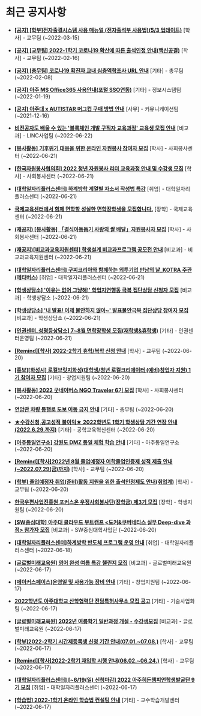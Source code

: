# 최근 공지사항

* **[[공지] [학부]전자출결시스템 사용 매뉴얼 (전자출석부 사용법)(5/3 업데이트)](http://ajou.ac.kr/kr/ajou/notice.do?mode=view&amp;articleNo=192571&amp;article.offset=0&amp;articleLimit=30)**
 [학사] - 교무팀 (~2022-03-15)

* **[[공지] [교무팀] 2022-1학기 코로나19 확산에 따른 출석인정 안내(백신공결)](http://ajou.ac.kr/kr/ajou/notice.do?mode=view&amp;articleNo=180913&amp;article.offset=0&amp;articleLimit=30)**
 [학사] - 교무팀 (~2022-02-16)

* **[[공지] [총무팀] 코로나19 확진자 교내 심층역학조사 URL 안내](http://ajou.ac.kr/kr/ajou/notice.do?mode=view&amp;articleNo=180493&amp;article.offset=0&amp;articleLimit=30)**
 [기타] - 총무팀 (~2022-02-08)

* **[[공지] 아주 MS Office365 사용안내(포털 SSO연동)](http://ajou.ac.kr/kr/ajou/notice.do?mode=view&amp;articleNo=179802&amp;article.offset=0&amp;articleLimit=30)**
 [기타] - 정보시스템팀 (~2022-01-19)

* **[[공지] 아주대 x AUTISTAR 머그컵 구매 방법 안내](http://ajou.ac.kr/kr/ajou/notice.do?mode=view&amp;articleNo=147976&amp;article.offset=0&amp;articleLimit=30)**
 [사무] - 커뮤니케이션팀 (~2021-12-16)

* **[비전공자도 배울 수 있는 &#x27;블록체인 개발 구직자 교육과정&#x27; 교육생 모집 안내](http://ajou.ac.kr/kr/ajou/notice.do?mode=view&amp;articleNo=200626&amp;article.offset=0&amp;articleLimit=30)**
 [비교과] - LINC사업팀 (~2022-06-22)

* **[[봉사활동] 기후위기 대응을 위한 온라인 자원봉사 참여자 모집](http://ajou.ac.kr/kr/ajou/notice.do?mode=view&amp;articleNo=200585&amp;article.offset=0&amp;articleLimit=30)**
 [학사] - 사회봉사센터 (~2022-06-21)

* **[[한국자원봉사협의회] 2022 청년 자원봉사 리더 교육과정 안내 및 수강생 모집](http://ajou.ac.kr/kr/ajou/notice.do?mode=view&amp;articleNo=200583&amp;article.offset=0&amp;articleLimit=30)**
 [학사] - 사회봉사센터 (~2022-06-21)

* **[[대학일자리플러스센터] 하계방학 계열별 자소서 작성법 특강](http://ajou.ac.kr/kr/ajou/notice.do?mode=view&amp;articleNo=200555&amp;article.offset=0&amp;articleLimit=30)**
 [취업] - 대학일자리플러스센터 (~2022-06-21)

* **[국제교육센터에서 함께 면학할 성실한 면학장학생을 모집합니다.](http://ajou.ac.kr/kr/ajou/notice.do?mode=view&amp;articleNo=200550&amp;article.offset=0&amp;articleLimit=30)**
 [장학] - 국제교육센터 (~2022-06-21)

* **[(재공지) [봉사활동] 「결식아동돕기 사랑의 쌀 배달」자원봉사자 모집](http://ajou.ac.kr/kr/ajou/notice.do?mode=view&amp;articleNo=200547&amp;article.offset=0&amp;articleLimit=30)**
 [학사] - 사회봉사센터 (~2022-06-21)

* **[(재공지)[비교과교육지원센터] 학생설계 비교과프로그램 공모전 안내](http://ajou.ac.kr/kr/ajou/notice.do?mode=view&amp;articleNo=200545&amp;article.offset=0&amp;articleLimit=30)**
 [비교과] - 비교과교육지원센터 (~2022-06-21)

* **[[대학일자리플러스센터] 구찌코리아와 함께하는 외투기업 만남의 날_KOTRA 주관(메타버스)](http://ajou.ac.kr/kr/ajou/notice.do?mode=view&amp;articleNo=200538&amp;article.offset=0&amp;articleLimit=30)**
 [취업] - 대학일자리플러스센터 (~2022-06-21)

* **[[학생상담소] &#x27;이유는 없어 그냥해!&#x27; 학업지연행동 극복 집단상담 신청자 모집](http://ajou.ac.kr/kr/ajou/notice.do?mode=view&amp;articleNo=200529&amp;article.offset=0&amp;articleLimit=30)**
 [비교과] - 학생상담소 (~2022-06-21)

* **[[학생상담소] &#x27;내 발표! 이제 불안하지 않아~&#x27; 발표불안극복 집단상담 참여자 모집](http://ajou.ac.kr/kr/ajou/notice.do?mode=view&amp;articleNo=200528&amp;article.offset=0&amp;articleLimit=30)**
 [비교과] - 학생상담소 (~2022-06-21)

* **[[인권센터_성평등상담소] 7~8월 면학장학생 모집(재학생&amp;휴학생)](http://ajou.ac.kr/kr/ajou/notice.do?mode=view&amp;articleNo=200521&amp;article.offset=0&amp;articleLimit=30)**
 [기타] - 인권센터운영팀 (~2022-06-21)

* **[[Remind][학사] 2022-2학기 휴학/복학 신청 안내](http://ajou.ac.kr/kr/ajou/notice.do?mode=view&amp;articleNo=200509&amp;article.offset=0&amp;articleLimit=30)**
 [학사] - 교무팀 (~2022-06-20)

* **[[홍보][화성시] 로컬브릿지화성(대학생/청년 로컬크리에이터 (예비)창업자 지원) 1기 참여자 모집](http://ajou.ac.kr/kr/ajou/notice.do?mode=view&amp;articleNo=200508&amp;article.offset=0&amp;articleLimit=30)**
 [기타] - 창업지원팀 (~2022-06-20)

* **[[봉사활동] 2022 굿네이버스 NGO Traveler 6기 모집](http://ajou.ac.kr/kr/ajou/notice.do?mode=view&amp;articleNo=200507&amp;article.offset=0&amp;articleLimit=30)**
 [학사] - 사회봉사센터 (~2022-06-20)

* **[연암관 차량 통행로 도보 이동 금지 안내](http://ajou.ac.kr/kr/ajou/notice.do?mode=view&amp;articleNo=200505&amp;article.offset=0&amp;articleLimit=30)**
 [기타] - 총무팀 (~2022-06-20)

* **[★수강신청,공고성적 불이익★ 2022학년도 1학기 학생상담 기간 연장 안내 (2022.6.29.까지)](http://ajou.ac.kr/kr/ajou/notice.do?mode=view&amp;articleNo=200490&amp;article.offset=0&amp;articleLimit=30)**
 [기타] - 공학교육혁신센터 (~2022-06-20)

* **[[아주통일연구소] 강원도 DMZ 통일 체험 학습 안내](http://ajou.ac.kr/kr/ajou/notice.do?mode=view&amp;articleNo=200482&amp;article.offset=0&amp;articleLimit=30)**
 [기타] - 아주통일연구소 (~2022-06-20)

* **[[Remind][학사]2022년 8월 졸업예정자 어학졸업인증제 성적 제출 안내(~2022.07.29(금)까지)](http://ajou.ac.kr/kr/ajou/notice.do?mode=view&amp;articleNo=200472&amp;article.offset=0&amp;articleLimit=30)**
 [학사] - 교무팀 (~2022-06-20)

* **[[학부] 졸업예정자 취업(준비)활동 지원을 위한 출석인정제도 안내(취업계)](http://ajou.ac.kr/kr/ajou/notice.do?mode=view&amp;articleNo=200463&amp;article.offset=0&amp;articleLimit=30)**
 [학사] - 교무팀 (~2022-06-20)

* **[한국우편사업진흥원 포커스온 우정사회봉사단(장학금) 제3기 모집](http://ajou.ac.kr/kr/ajou/notice.do?mode=view&amp;articleNo=200461&amp;article.offset=0&amp;articleLimit=30)**
 [장학] - 학생지원팀 (~2022-06-20)

* **[[SW중심대학] 아주대 클라우드 부트캠프 &lt;도커&amp;쿠버네티스 실무 Deep-dive 과정&gt; 참가자 모집](http://ajou.ac.kr/kr/ajou/notice.do?mode=view&amp;articleNo=200457&amp;article.offset=0&amp;articleLimit=30)**
 [비교과] - SW중심대학사업단 (~2022-06-20)

* **[[대학일자리플러스센터]하계방학 반도체 프로그램 운영 안내](http://ajou.ac.kr/kr/ajou/notice.do?mode=view&amp;articleNo=200451&amp;article.offset=0&amp;articleLimit=30)**
 [취업] - 대학일자리플러스센터 (~2022-06-18)

* **[[글로벌미래교육원] 영어 완성 여름 특강 챌린지 모집](http://ajou.ac.kr/kr/ajou/notice.do?mode=view&amp;articleNo=200441&amp;article.offset=0&amp;articleLimit=30)**
 [비교과] - 글로벌미래교육원 (~2022-06-17)

* **[[메이커스페이스]운영일 및 사용가능 장비 안내](http://ajou.ac.kr/kr/ajou/notice.do?mode=view&amp;articleNo=200439&amp;article.offset=0&amp;articleLimit=30)**
 [기타] - 창업지원팀 (~2022-06-17)

* **[2022학년도 아주대학교 산학협력단 전담특허사무소 모집 공고](http://ajou.ac.kr/kr/ajou/notice.do?mode=view&amp;articleNo=200437&amp;article.offset=0&amp;articleLimit=30)**
 [기타] - 기술사업화팀 (~2022-06-17)

* **[[글로벌미래교육원] 2022년 여름학기 일반과정 개설 - 수강생모집](http://ajou.ac.kr/kr/ajou/notice.do?mode=view&amp;articleNo=200435&amp;article.offset=0&amp;articleLimit=30)**
 [비교과] - 글로벌미래교육원 (~2022-06-17)

* **[[학부]2022-2학기 시간제등록생 신청 기간 안내(07.01.~07.08.)](http://ajou.ac.kr/kr/ajou/notice.do?mode=view&amp;articleNo=200431&amp;article.offset=0&amp;articleLimit=30)**
 [학사] - 교무팀 (~2022-06-17)

* **[[Remind][학사]2022-2학기 재입학 시행 안내(06.02.~06.24.)](http://ajou.ac.kr/kr/ajou/notice.do?mode=view&amp;articleNo=200407&amp;article.offset=0&amp;articleLimit=30)**
 [학사] - 교무팀 (~2022-06-17)

* **[[대학일자리플러스센터] [~6/19(일) 신청마감] 2022 아주히든챔피언학생발굴단 9기 모집](http://ajou.ac.kr/kr/ajou/notice.do?mode=view&amp;articleNo=200403&amp;article.offset=0&amp;articleLimit=30)**
 [취업] - 대학일자리플러스센터 (~2022-06-17)

* **[[학습법] 2022-1학기 온라인 학습법 컨설팅 안내](http://ajou.ac.kr/kr/ajou/notice.do?mode=view&amp;articleNo=200399&amp;article.offset=0&amp;articleLimit=30)**
 [기타] - 교수학습개발센터 (~2022-06-17)
